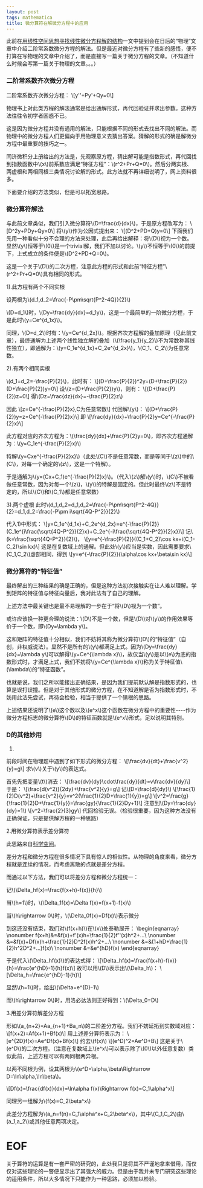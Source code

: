 ```yaml
---
layout: post
tags: mathematica
title: 微分算符在解微分方程中的应用
---
```


此前在[用线性空间思想寻找线性微分方程解的结构](http://freezingsummer.com/2017/11/Linear_space&diffierential_equation/)一文中提到会在日后的“物理”文章中介绍二阶常系数微分方程的解法。但是最近对微分方程有了些新的感悟，便不打算在写物理的文章中介绍了，而是直接写一篇关于微分方程的文章。（不知道什么时候会写第一篇关于物理的文章。。。）

### 二阶常系数齐次微分方程

二阶常系数齐次微分方程：
\\[y''+Py'+Qy=0\\]

物理书上对此类方程的解法通常是给出通解形式，再代回验证并求出参数。这种方法往往令初学者困惑不已。

这是因为微分方程并没有通用的解法，只能根据不同的形式去找出不同的解法。而物理中的微分方程人们更偏向于用物理意义去猜出答案。猜解的形式的确是解微分方程中最重要的技巧之一。

同济微积分上册给出的方法是，先观察原方程，猜出解可能是指数形式，再代回找到指数函数中\\(x\\)前系数应满足“特征方程”：\\(r^2+Pr+Q=0\\)。然后分两实根、两虚根和两相同根三类情况讨论解的形式。此方法就不再详细说明了，网上资料很多。

下面要介绍的方法类似，但是可以拓宽思路。

### 微分算符解法

与此前文章类似，我们引入微分算符\\(D=\frac{d}{dx}\\)，于是原方程改写为：
\\[D^2y+PDy+Qy=0\\]
将\\(y\\)作为公因式提出来：
\\[(D^2+PD+Q)y=0\\]
下面我们先用一种看似十分不合理的方法来处理，此后再给出解释：将\\(D\\)视为一个数。显然\\(y\\)恒等于\\(0\\)是一个trivial解，我们不加以讨论。\\(y\\)不恒等于\\(0\\)的前提下，上式成立的条件便是\\(D^2+PD+Q=0\\)。

这是一个关于\\(D\\)的二次方程，注意此方程的形式和此前“特征方程”\\(r^2+Pr+Q=0\\)具有相同的形式。

1).此方程有两个不同实根

设两根为\\(d_1,d_2=\frac{-P\pm\sqrt{P^2-4Q}}{2}\\)

\\(D=d_1\\)时，\\(Dy=\frac{dy}{dx}=d_1y\\)，这是一个最简单的一阶微分方程，于是此时\\(y=Ce^{d_1x}\\)。

同理，\\(D=d_2\\)时有：\\(y=Ce^{d_2x}\\)。根据齐次方程解的叠加原理（见此前文章），最终通解为上述两个线性独立解的叠加（\\(\frac{y_1}{y_2}\\)不为常数称其线性独立），即通解为：\\(y=C_1e^{d_1x}+C_2e^{d_2x}\\)，\\(C_1、C_2\\)为任意常数。

2).有两个相同实根

\\(d_1=d_2=-\frac{P}{2}\\)，此时有：
\\[(D+\frac{P}{2})^2y=(D+\frac{P}{2})(D+\frac{P}{2})y=0\\]
设\\(z=(D+\frac{P}{2})y\\)，则有：
\\[(D+\frac{P}{2})z=0\\]
得\\(Dz=\frac{dz}{dx}=-\frac{P}{2}z\\)

因此
\\[z=Ce^{-\frac{P}{2}x},C为任意常数\\]
代回解\\(y\\)：
\\[(D+\frac{P}{2})y=z=Ce^{-\frac{P}{2}x}\\]
即
\\[\frac{dy}{dx}+\frac{P}{2}y=Ce^{-\frac{P}{2}x}\\]

此方程对应的齐次方程为：\\(\frac{dy}{dx}+\frac{P}{2}y=0\\)，即齐次方程通解为：\\(y=C_1e^{-\frac{P}{2}x}\\)

特解\\(y=Cxe^{-\frac{P}{2}x}\\)（此处\\(C\\)不是任意常数，而是等同于\\(z\\)中的\\(C\\)，对每一个确定的\\(z\\)，这是一个特解）。

于是通解为\\(y=(Cx+C_1)e^{-\frac{P}{2}x}\\)。（代入\\(z\\)解\\(y\\)时，\\(C\\)不被看做任意常数，因为对每一个\\(z\\)，\\(y\\)的特解是固定的。但此时最终\\(z\\)不是特定的，所以\\(C\\)和\\(C_1\\)都是任意常数）

3).两个虚根
此时\\(d_1,d_2=d_1,d_2=\frac{-P\pm\sqrt{P^2-4Q}}{2}=d_1,d_2=\frac{-P\pm i\sqrt{4Q-P^2}}{2}\\)

代入1)中形式：
\\[y=C_1e^{d_1x}+C_2e^{d_2x}=e^{-\frac{P}{2}}(C_1e^{i\frac{\sqrt{4Q-P^2}}{2}x}+C_2e^{-i\frac{\sqrt{4Q-P^2}}{2}x})\\]
记\\(k=\frac{\sqrt{4Q-P^2}}{2}\\)，
\\[y=e^{-\frac{P}{2}}((C_1+C_2)\cos kx+i(C_1-C_2)\sin kx)\\]
这是在复数域上的通解。但此处\\(y\\)应当是实数，因此需要要求\\(C_1,C_2\\)虚部相同，得到
\\[y=e^{-\frac{P}{2}}(\alpha\cos kx+\beta\sin kx)\\]

### 微分算符的“特征值”

最终解出的三种结果的确是正确的，但是这种方法初次接触实在让人难以理解。学到矩阵的特征值与特征向量后，我对此法有了自己的理解。

上述方法中最关键也是最不易理解的一步在于“将\\(D\\)视为一个数”。

或许应该换一种更合理的说法：\\(D\\)不是一个数，但是\\(D\\)对\\(y\\)的作用效果等价于一个数，即\\(Dy=\lambda y\\)。

这和矩阵的特征值十分相似，我们不妨将其称为微分算符\\(D\\)的“特征值”（自创，非权威说法）。显然不是所有的\\(y\\)都满足上式。因为\\(Dy=\frac{dy}{dx}=\lambda y\\)可以解得\\(y=Ce^{\lambda x}\\)，故仅当\\(y\\)是以\\(e\\)为底的指数形式时，才满足上式，我们不妨将\\(y=Ce^{\lambda x}\\)称为关于特征值\\(\lambda\\)的“特征函数”。

也就是说，我们之所以能接出正确结果，是因为我们提前默认解是指数形式的，也算是误打误撞。但是对于其他形式的微分方程，在不知道解是否为指数形式时，不妨用此法先尝试，再待会检验，相当于提供了一个猜根的思路。

上述结果还说明了\\(e\\)这个数以及\\(e^x\\)这个函数在微分方程中的重要性----作为微分方程标志的微分算符\\(D\\)的特征函数就是\\(e^x\\)形式，足以说明其特别。

### D的其他妙用

1.
前段时间在物理题中遇到了如下形式的微分方程：
\\[\frac{dv}{dt}+\frac{v^2}{y}=g\\]
求\\(v\\)关于\\(y\\)的表达式。

首先先把变量\\(t\\)消去：
\\[\frac{dv}{dy}\cdot\frac{dy}{dt}=v\frac{dv}{dy}\\]
于是：
\\[\frac{d(v^2)}{2dy}+\frac{v^2}{y}=g\\]
记\\(D=\frac{d}{dy}\\)
\\[\frac{1}{2}D(v^2)+\frac{v^2}{y}=v^2(\frac{1}{2}D+\frac{1}{y})=g\\]
\\[v^2=\frac{g}{\frac{1}{2}D+\frac{1}{y}}=\frac{gy}{\frac{1}{2}Dy+1}\\]
注意到\\(Dy=\frac{dy}{dy}=1\\)
\\[v^2=\frac{2}{3}gy\\]
代回检验无误。（检验很重要，因为这种方法没有正确保证，只是提供解方程的一种思路）

2.用微分算符表示差分算符

此思路来自[科学空间](http://spaces.ac.cn/archives/3018/)。

差分方程和微分方程在很多情况下具有惊人的相似性。从物理的角度来看，微分方程就是连续的情况，而考虑离散的点就是差分方程。

而通过以下方法，我们可以将差分方程和微分方程统一：

记\\(\Delta_hf(x)=\frac{f(x+h)-f(x)}{h}\\)

当\\(h=1\\)时，\\(\Delta_1f(x)=\Delta f(x)=f(x+1)-f(x)\\)

当\\(h\rightarrow 0\\)时，\\(\Delta_0f(x)=Df(x)\\)表示微分

到这还没有结束，我们对\\(f(x+h)\\)在\\(x\\)处泰勒展开：
\begin{eqnarray}
\nonumber f(x+h)&=&f(x)+f'(x)h+\frac{1}{2}f''(x)h^2+...\\
\nonumber &=&f(x)+Df(x)h+\frac{1}{2}D^2f(x)h^2+...\\
\nonumber &=&(1+hD+\frac{1}{2}h^2D^2+...)f(x)\\
\nonumber &=&e^{hD}f(x)
\end{eqnarray}

于是代入\\(\Delta_hf(x)\\)的表达式得：
\\[\Delta_hf(x)=\frac{f(x+h)-f(x)}{h}=\frac{e^{hD}-1}{h}f(x)\\]
故可以用\\(D\\)表示出\\(\Delta_h\\)：
\\[\Delta_h=\frac{e^{hD}-1}{h}\\]

显然\\(h=1\\)时，给出\\(\Delta=e^{D}-1\\)

而\\(h\rightarrow 0\\)时，用洛必达法则正好得到：\\(\Delta_0=D\\)

3.用差分算符解差分方程

形如\\(a_{n+2}=Aa_{n+1}+Ba_n\\)的二阶差分方程。我们不妨延拓到实数域对应：
\\[f(x+2)=Af(x+1)+Bf(x)\\]
用上述差分算符表示为：
\\[e^{2D}f(x)=Ae^Df(x)+Bf(x)\\]
约去\\(f(x)\\)
\\[(e^D)^2=Ae^D+B\\]
这是关于\\(e^D\\)的二次方程。（注意在复数域上\\(e^x\\)可以表示除了\\(0\\)以外任意复数）类似此前，上述方程可以有两同根两异根。

以两不同根为例，设其两根为\\(e^D=\alpha,\beta\Rightarrow D=\ln\alpha,\ln\beta\\)。

\\[Df(x)=\frac{df(x)}{dx}=\ln\alpha f(x)\Rightarrow f(x)=C_1\alpha^x\\]

同理另一组解为\\(f(x)=C_2\beta^x\\)

此差分方程解为\\(a_n=f(n)=C_1\alpha^x+C_2\beta^x\\)，其中\\(C_1,C_2\\)由\\(a_1,a_2\\)或其他任意两项决定。

# EOF
关于算符的运算是有一套严密的研究的，此处我只是将其不严谨地拿来借用，而仅仅对这些理论的一瞥便显示出了其强大的威力。但是由于我并未专门研究这些理论的适用条件，所以大多情况下只能作为一种思路，必须加以检验。